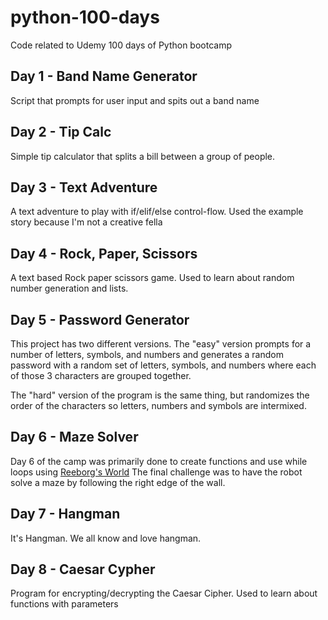 # python-100-days

Code related to Udemy 100 days of Python bootcamp

## Day 1 - Band Name Generator

Script that prompts for user input and spits out a band name

## Day 2 - Tip Calc

Simple tip calculator that splits a bill between a group of people.

## Day 3 - Text Adventure

A text adventure to play with if/elif/else control-flow. Used the example story because I'm not a creative fella

## Day 4 - Rock, Paper, Scissors

A text based Rock paper scissors game. Used to learn about random number generation and lists.

## Day 5 - Password Generator

This project has two different versions. The "easy" version prompts for a number of letters,
symbols, and numbers and generates a random password with a random set of letters, symbols, and numbers where each of those 3 characters are grouped together.

The "hard" version of the program is the same thing, but randomizes the order of the characters so letters, numbers and symbols are intermixed.

## Day 6 - Maze Solver

Day 6 of the camp was primarily done to create functions and use while loops using [Reeborg's World](https://reeborg.ca/index_en.html)
The final challenge was to have the robot solve a maze by following the right edge of the wall.

## Day 7 - Hangman

It's Hangman. We all know and love hangman.

## Day 8 - Caesar Cypher

Program for encrypting/decrypting  the Caesar Cipher. Used to learn about functions with parameters
